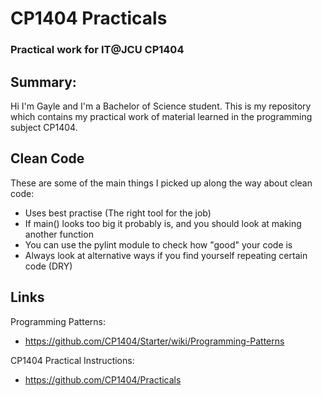 # CP1404 Practicals

### Practical work for IT@JCU CP1404

## Summary:

Hi I'm Gayle and I'm a Bachelor of Science student. This is my repository which contains
my practical work of material learned in the programming subject CP1404.

## Clean Code

These are some of the main things I picked up along the way about clean code:

- Uses best practise (The right tool for the job)
- If main() looks too big it probably is, and you should look at making another function
- You can use the pylint module to check how "good" your code is
- Always look at alternative ways if you find yourself repeating certain code (DRY)

## Links

Programming Patterns:

- https://github.com/CP1404/Starter/wiki/Programming-Patterns

CP1404 Practical Instructions:

- https://github.com/CP1404/Practicals
